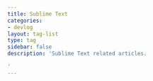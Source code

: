 ```yaml
---
title: Sublime Text
categories:
- devlog
layout: tag-list
type: tag
sidebar: false
description: 'Sublime Text related articles.

'
---
```


